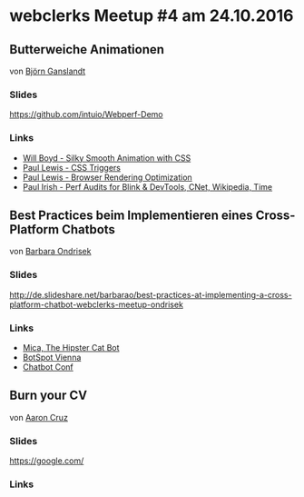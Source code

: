 # webclerks Meetup #4 am 24.10.2016

## Butterweiche Animationen
von [Björn Ganslandt](https://twitter.com/Ansimorph)

### Slides

<https://github.com/intuio/Webperf-Demo>

### Links

* [Will Boyd - Silky Smooth Animation with CSS](https://www.youtube.com/watch?v=bEoLCZzWZX8&index=5&list=WL)
* [Paul Lewis - CSS Triggers](https://csstriggers.com/)
* [Paul Lewis - Browser Rendering Optimization](https://www.udacity.com/course/browser-rendering-optimization--ud860)
* [Paul Irish - Perf Audits for Blink & DevTools, CNet, Wikipedia, Time](https://docs.google.com/document/d/1K-mKOqiUiSjgZTEscBLjtjd6E67oiK8H2ztOiq5tigk/pub)

## Best Practices beim Implementieren eines Cross-Platform Chatbots
von [Barbara Ondrisek](https://twitter.com/electrobabe)

### Slides

<http://de.slideshare.net/barbarao/best-practices-at-implementing-a-cross-platform-chatbot-webclerks-meetup-ondrisek>

### Links

* [Mica, The Hipster Cat Bot](https://hipstercatbot.com)
* [BotSpot Vienna](https://www.facebook.com/BotSpot.Vienna)
* [Chatbot Conf](https://chatbotconf.com)

## Burn your CV
von [Aaron Cruz](https://twitter.com/mraaroncruz)

### Slides

<https://google.com/>

### Links
